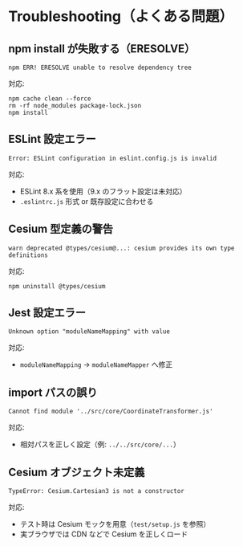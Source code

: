 # Troubleshooting（よくある問題）

## npm install が失敗する（ERESOLVE）
```
npm ERR! ERESOLVE unable to resolve dependency tree
```
対応:
```
npm cache clean --force
rm -rf node_modules package-lock.json
npm install
```

## ESLint 設定エラー
```
Error: ESLint configuration in eslint.config.js is invalid
```
対応:
- ESLint 8.x 系を使用（9.x のフラット設定は未対応）
- `.eslintrc.js` 形式 or 既存設定に合わせる

## Cesium 型定義の警告
```
warn deprecated @types/cesium@...: cesium provides its own type definitions
```
対応:
```
npm uninstall @types/cesium
```

## Jest 設定エラー
```
Unknown option "moduleNameMapping" with value
```
対応:
- `moduleNameMapping` → `moduleNameMapper` へ修正

## import パスの誤り
```
Cannot find module '../src/core/CoordinateTransformer.js'
```
対応:
- 相対パスを正しく設定（例: `../../src/core/...`）

## Cesium オブジェクト未定義
```
TypeError: Cesium.Cartesian3 is not a constructor
```
対応:
- テスト時は Cesium モックを用意（`test/setup.js` を参照）
- 実ブラウザでは CDN などで Cesium を正しくロード
